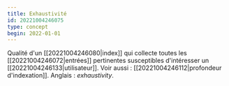 ```yaml
---
title: Exhaustivité
id: 20221004246075
type: concept
begin: 2022-01-01
---
```


Qualité d'un [[20221004246080|index]] qui collecte toutes les [[20221004246072|entrées]] pertinentes susceptibles d'intéresser un [[20221004246133|utilisateur]]. Voir aussi : [[20221004246112|profondeur d'indexation]]. Anglais : *exhaustivity*.